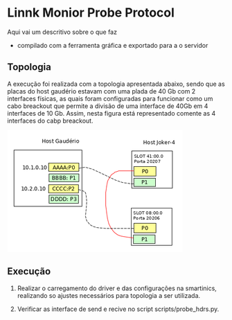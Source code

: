 # Linnk Monior Probe Protocol
Aqui vai um descritivo sobre o que faz
- compilado com a ferramenta gráfica e exportado para a o servidor


## Topologia
A execução foi realizada com a topologia apresentada abaixo, sendo que as placas 
do host gaudério estavam com uma plada de 40 Gb com 2 interfaces físicas, as 
quais foram configuradas para funcionar como um cabo breackout que permite a 
divisão de uma interface de 40Gb em 4 interfaces de 10 Gb. Assim, nesta figura 
está representado comente as 4 interfaces do cabp breackout.

![](./topologia.png)


## Execução

1. Realizar o carregamento do driver e das configurações na smartinics, realizando so 
ajustes necessários para topologia a ser utilizada.

2. Verificar as interface de send e recive no script scripts/probe_hdrs.py. 


